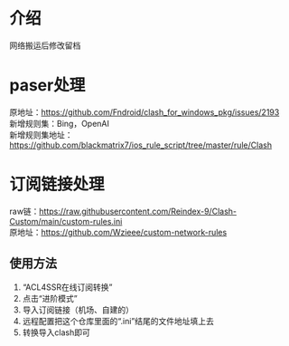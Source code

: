 # 介绍
网络搬运后修改留档  
# paser处理  
原地址：https://github.com/Fndroid/clash_for_windows_pkg/issues/2193  
新增规则集：Bing，OpenAI  
新增规则集地址：https://github.com/blackmatrix7/ios_rule_script/tree/master/rule/Clash
# 订阅链接处理  
raw链：https://raw.githubusercontent.com/Reindex-9/Clash-Custom/main/custom-rules.ini  
原地址：https://github.com/Wzieee/custom-network-rules  
## 使用方法
1. “ACL4SSR在线订阅转换”
2. 点击“进阶模式”
3. 导入订阅链接（机场、自建的）
4. 远程配置把这个仓库里面的“.ini”结尾的文件地址填上去
5. 转换导入clash即可
